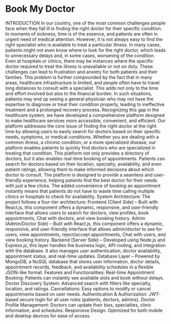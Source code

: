 # Book My Doctor
INTRODUCTION
In our country, one of the most common challenges people face when they fall ill is finding the right doctor for their specific condition. In moments of sickness, time is of the essence, and patients are often in urgent need of medical attention. However, it is not always easy to find the right specialist who is available to treat a particular illness. In many cases, patients might not even know where to look for the right doctor, which leads to unnecessary delays and, in some cases, worsening of the condition. Even at hospitals or clinics, there may be instances where the specific doctor required to treat the illness is unavailable or not on duty. These challenges can lead to frustration and anxiety for both patients and their families. This problem is further compounded by the fact that in many areas, healthcare infrastructure is limited, and people often have to travel long distances to consult with a specialist. This adds not only to the time and effort involved but also to the financial burden. In such situations, patients may end up seeing a general physician who may not have the expertise to diagnose or treat their condition properly, leading to ineffective treatment and a prolonged recovery process. Recognizing this gap in the healthcare system, we have developed a comprehensive platform designed to make healthcare services more accessible, convenient, and efficient. Our platform addresses the core issue of finding the right doctor at the right time by allowing users to easily search for doctors based on their specific needs, symptoms, or medical conditions. Whether you are dealing with a common illness, a chronic condition, or a more specialized disease, our platform enables patients to quickly find doctors who are specialized in treating that condition. This platform not only provides a directory of doctors, but it also enables real-time booking of appointments. Patients can search for doctors based on their location, specialty, availability, and even patient ratings, allowing them to make informed decisions about which doctor to consult. The platform is designed to provide a seamless and user-friendly experience, helping patients find the best doctor for their needs with just a few clicks. The added convenience of booking an appointment instantly means that patients do not have to waste time calling multiple clinics or hospitals to check for availability.
System Architecture:
The project follows a four-tier architecture:
Frontend (Client Side) – Built with React.js, this component offers a dynamic, responsive, and user-friendly interface that allows users to search for doctors, view profiles, book appointments, Chat with doctors, and view booking history.
Admin (Admin/Doctor Side) – Built with React.js, this component offers a dynamic, responsive, and user-friendly interface that allows admin/doctor to see for users, view appointments, reject/accept appointments, Chat with users, and view booking history.
Backend (Server Side) – Developed using Node.js and Express.js, this layer handles the business logic, API routing, and integration with the database. It also manages user authentication, doctor availability, appointment status, and real-time updates.
Database Layer – Powered by MongoDB, a NoSQL database that stores user information, doctor details, appointment records, feedback, and availability schedules in a flexible JSON-like format.
Features and Functionalities:
Real-time Appointment Booking: Patients can instantly see available slots and book without delays.
 Doctor Discovery System: Advanced search with filters like specialty, location, and ratings.
 Cancellations: Easy options to modify or cancel appointments based on user needs.
 Authentication & Authorization: JWT-based secure login for all user roles (patients, doctors, admins).
 Doctor Profile Management: Doctors can update their bios, specialties, clinic information, and schedules.
 Responsive Design: Optimized for both mobile and desktop devices for ease of access.
